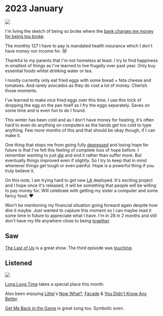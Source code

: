 # 2023 January

![](https://images.nikiv.dev/broke-2023.png)

I'm living the sketch of being so broke where the [bank charges me money for being too broke](https://www.youtube.com/watch?v=Y_-1l_SlA7c).

The monthly 127 I have to pay is mandated health insurance which I don't have money nor income for. 😿

Thankful to my parents that I'm not homeless at least. I try to find happiness in smallest of things as I've learned to live frugally over past year. Only buy essential foods whilst drinking water or tea.

I mostly currently only eat fried eggs with some bread + feta cheese and tomatoes. And rarely avocados as they do cost a lot of money. Cherish those moments.

I've learned to make nice fried eggs over this time. I use this trick of dropping the egg on the pan itself as I fry the eggs separately. Saves on some time and is even fun to do I found.

This winter has been cold and as I don't have money for heating, it's often hard to even do anything on computers as the hands get too cold to type anything. Few more months of this and that should be okay though, if I can make it.

One thing that stops me from going fully [depressed](../../health/depression.md) and losing hope for future is that I've felt this feeling of complete loss of hope before. I remember wanting to just [die](../../life/death.md) and end it rather than suffer more. But eventually things improved even if slightly. So I try to keep that in mind whenever things get tough or even painful. Hope is a powerful thing if you truly believe it.

On this note, I am trying hard to get new [LA](https://github.com/learn-anything/learn-anything) deployed. It's exciting project and I hope once it's released, it will be something that people will be willing to pay money for. Will celebrate with getting my sister a computer and some fancy food. ♥️

Won't be mentioning my financial situation going forward again despite how dire it maybe. Just wanted to capture this moment so I can maybe read it some time in future to appreciate what I have. I'm in 28 in 2 months and still don't have my life anywhere close to being [together](https://www.youtube.com/watch?v=-tGL-buZ94Y).

## Saw

[The Last of Us](https://trakt.tv/shows/the-last-of-us) is a great show. The third episode was [touching](https://www.youtube.com/watch?v=tTI4a4Da74o).

## Listened

![](https://images.nikiv.dev/volt-january-2023.png)

[Long Long Time](https://open.spotify.com/track/1khA4hwhZD4HMecyE1e9U1) takes a special place this month.

Also been enjoying [Lithe](https://open.spotify.com/artist/7LVC96BEVGugTAp38AajV6)'s [Now What?](https://open.spotify.com/track/1pbcdJy1XFPdY8SlmFpwid), [Facade](https://open.spotify.com/track/2fGiuK2cJ2efll99JN0mu5) & [You Didn't Know Any Better](https://open.spotify.com/track/19x6K6kkpLM1W6h8I9b7HM).

[Get Me Back in the Game](https://open.spotify.com/track/4K9n5qyCUGYBtfuJAgh23X) is great song too. Symbolic even.
